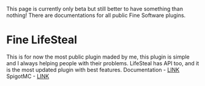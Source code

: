 This page is currently only beta but still better to have something than nothing!
There are documentations for all public Fine Software plugins.
# Fine LifeSteal
This is for now the most public plugin maded by me, this plugin is simple and I always helping people with their problems.
LifeSteal has API too, and it is the most updated plugin with best features.
Documentation - [LINK](./docs/lifesteal/index)
SpigotMC - [LINK]([./docs/lifesteal/index](https://www.spigotmc.org/resources/fine-lifesteal-1-18-1-19-2.102599/))
